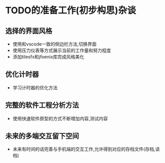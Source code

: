 # TODO的准备工作(初步构思)杂谈

## 选择的界面风格

* 使用和vscode一致的侧边栏方法,切换界面
* 使用压力仪表等方式展示当前的工作量和努力程度
* 添加tilesfx和jfoenix库完成风格美化

## 优化计时器

* 学习计时器的优化方法

## 完整的软件工程分析方法

* 使用快速软件原型的方式不断增加内容,测试内容

## 未来的多端交互留下空间

* 未来有时间的话完善与手机端的交互工作,允许得到对应的存档文件(存档,读档)
